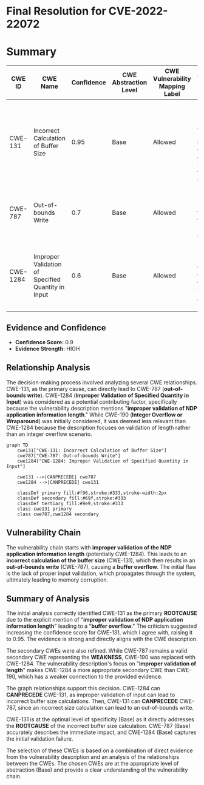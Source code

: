 # Final Resolution for CVE-2022-22072

# Summary
| CWE ID | CWE Name | Confidence | CWE Abstraction Level | CWE Vulnerability Mapping Label | CWE-Vulnerability Mapping Notes |
|---|---|---|---|---|---|
| CWE-131 | Incorrect Calculation of Buffer Size | 0.95 | Base | Allowed | Primary CWE: This CWE accurately reflects the **improper calculation of buffer size** leading to a buffer overflow. |
| CWE-787 | Out-of-bounds Write | 0.7 | Base | Allowed | Secondary Candidate: Describes the result of the incorrect buffer size calculation. |
| CWE-1284 | Improper Validation of Specified Quantity in Input | 0.6 | Base | Allowed | Secondary Candidate: Relates to the **improper validation of the length** of the NDP application information. |

## Evidence and Confidence

*   **Confidence Score:** 0.9
*   **Evidence Strength:** HIGH

## Relationship Analysis
The decision-making process involved analyzing several CWE relationships. CWE-131, as the primary cause, can directly lead to CWE-787 (**out-of-bounds write**). CWE-1284 (**Improper Validation of Specified Quantity in Input**) was considered as a potential contributing factor, specifically because the vulnerability description mentions "**improper validation of NDP application information length**." While CWE-190 (**Integer Overflow or Wraparound**) was initially considered, it was deemed less relevant than CWE-1284 because the description focuses on validation of length rather than an integer overflow scenario.

```mermaid
graph TD
    cwe131["CWE-131: Incorrect Calculation of Buffer Size"]
    cwe787["CWE-787: Out-of-bounds Write"]
    cwe1284["CWE-1284: Improper Validation of Specified Quantity in Input"]
    
    cwe131 -->|CANPRECEDE| cwe787
    cwe1284 -->|CANPRECEDE| cwe131
    
    classDef primary fill:#f96,stroke:#333,stroke-width:2px
    classDef secondary fill:#69f,stroke:#333
    classDef tertiary fill:#9e9,stroke:#333
    class cwe131 primary
    class cwe787,cwe1284 secondary
```

## Vulnerability Chain
The vulnerability chain starts with **improper validation of the NDP application information length** (potentially CWE-1284). This leads to an **incorrect calculation of the buffer size** (CWE-131), which then results in an **out-of-bounds write** (CWE-787), causing a **buffer overflow**. The initial flaw is the lack of proper input validation, which propagates through the system, ultimately leading to memory corruption.

## Summary of Analysis
The initial analysis correctly identified CWE-131 as the primary **ROOTCAUSE** due to the explicit mention of "**improper validation of NDP application information length**" leading to a "**buffer overflow**." The criticism suggested increasing the confidence score for CWE-131, which I agree with, raising it to 0.95. The evidence is strong and directly aligns with the CWE description.

The secondary CWEs were also refined. While CWE-787 remains a valid secondary CWE representing the **WEAKNESS**, CWE-190 was replaced with CWE-1284. The vulnerability description's focus on "**improper validation of length**" makes CWE-1284 a more appropriate secondary CWE than CWE-190, which has a weaker connection to the provided evidence.

The graph relationships support this decision. CWE-1284 can **CANPRECEDE** CWE-131, as improper validation of input can lead to incorrect buffer size calculations. Then, CWE-131 can **CANPRECEDE** CWE-787, since an incorrect size calculation can lead to an out-of-bounds write.

CWE-131 is at the optimal level of specificity (Base) as it directly addresses the **ROOTCAUSE** of the incorrect buffer size calculation. CWE-787 (Base) accurately describes the immediate impact, and CWE-1284 (Base) captures the initial validation failure.

The selection of these CWEs is based on a combination of direct evidence from the vulnerability description and an analysis of the relationships between the CWEs. The chosen CWEs are at the appropriate level of abstraction (Base) and provide a clear understanding of the vulnerability chain.